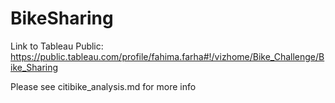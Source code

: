 # BikeSharing
Link to Tableau Public: https://public.tableau.com/profile/fahima.farha#!/vizhome/Bike_Challenge/Bike_Sharing

Please see citibike_analysis.md for more info
